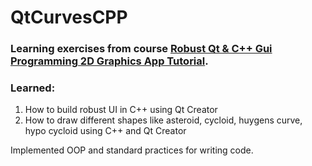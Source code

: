 # QtCurvesCPP

### Learning exercises from course [Robust Qt & C++ Gui Programming 2D Graphics App Tutorial](https://www.udemy.com/share/102oZ63@UlFjTnsro94VHxJgNgfwH7CWMo0ZsH--W5ecTGa29rLMX_EZ63XjPx1QBUKstXhNTA==/).

### Learned:
1.  How to build robust UI in C++ using Qt Creator
2.  How to draw different shapes like asteroid, cycloid, huygens curve, hypo cycloid using C++ and Qt Creator


Implemented OOP and standard practices for writing code.
